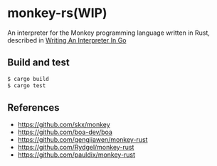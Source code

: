 # monkey-rs(WIP)

An interpreter for the Monkey programming language written in Rust, described in [Writing An Interpreter In Go](https://interpreterbook.com/#the-monkey-programming-language)

## Build and test

```bash
$ cargo build
$ cargo test
```

## References

- https://github.com/skx/monkey
- https://github.com/boa-dev/boa
- https://github.com/gengjiawen/monkey-rust
- https://github.com/Rydgel/monkey-rust
- https://github.com/pauldix/monkey-rust
